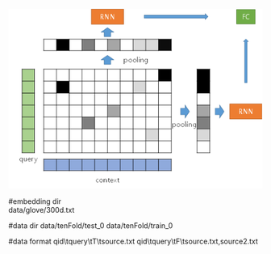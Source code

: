 ![architecture](./simMatFigure.png)

#embedding dir<br />
data/glove/300d.txt

#data dir
data/tenFold/test_0
data/tenFold/train_0

#data format
qid\tquery\tT\tsource.txt
qid\tquery\tF\tsource.txt,source2.txt
